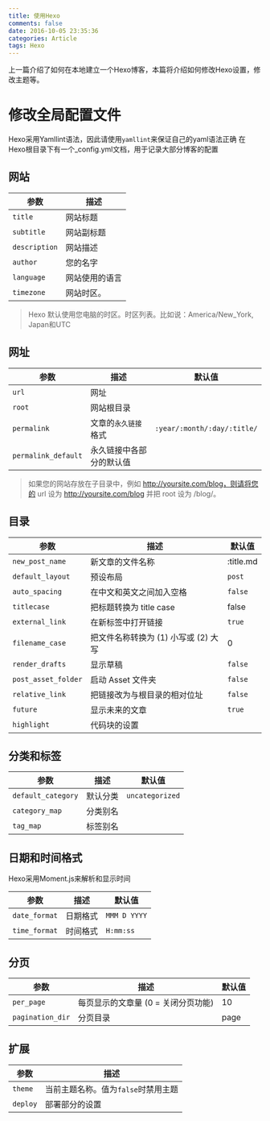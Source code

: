 ```yaml
---
title: 使用Hexo
comments: false
date: 2016-10-05 23:35:36
categories: Article
tags: Hexo
---
```

上一篇介绍了如何在本地建立一个Hexo博客，本篇将介绍如何修改Hexo设置，修改主题等。
<!--more-->
# 修改全局配置文件
Hexo采用Yamllint语法，因此请使用`yamllint`来保证自己的yaml语法正确
在Hexo根目录下有一个_config.yml文档，用于记录大部分博客的配置

## 网站
参数 |	描述
---- | ----
`title`	| 网站标题
`subtitle`	| 网站副标题
`description`	| 网站描述
`author`	| 您的名字
`language`	| 网站使用的语言
`timezone`	| 网站时区。
> Hexo 默认使用您电脑的时区。时区列表。比如说：America/New_York, Japan和UTC

## 网址
参数 | 描述 | 默认值
---- | ---- | ----
`url` | 网址 | 
`root` | 网站根目录 | 
`permalink` | 文章的`永久链接`格式 | `:year/:month/:day/:title/`
`permalink_default` | 永久链接中各部分的默认值
>如果您的网站存放在子目录中，例如 http://yoursite.com/blog，则请将您的 url 设为 http://yoursite.com/blog 并把 root 设为 /blog/。

## 目录
参数 | 描述 | 默认值
---- | ---- | ----
`new_post_name` | 新文章的文件名称 | :title.md
`default_layout` | 预设布局 | `post`
`auto_spacing` | 在中文和英文之间加入空格 | `false`
`titlecase` | 把标题转换为 title case | false
`external_link` | 在新标签中打开链接 | `true`
`filename_case` | 把文件名称转换为 (1) 小写或 (2) 大写 | 0
`render_drafts` | 显示草稿 | `false`
`post_asset_folder` | 启动 Asset 文件夹 | `false`
`relative_link` | 把链接改为与根目录的相对位址 | `false`
`future` | 显示未来的文章 | `true`
`highlight` | 代码块的设置 | 

## 分类和标签
参数 | 描述 | 默认值
---- | ---- | ----
`default_category` | 默认分类 | `uncategorized`
`category_map` | 分类别名	
`tag_map` | 标签别名	

## 日期和时间格式
Hexo采用Moment.js来解析和显示时间

参数 | 描述 | 默认值
---- | ---- | ----
`date_format` | 日期格式 | `MMM D YYYY`
`time_format` | 时间格式 | `H:mm:ss`

## 分页
参数 | 描述 | 默认值
---- | ---- | ----
`per_page` | 每页显示的文章量 (0 = 关闭分页功能) | 10
`pagination_dir` | 分页目录 | page

## 扩展
参数 | 描述
---- | ---- 
`theme` | 当前主题名称。值为`false`时禁用主题
`deploy` | 部署部分的设置